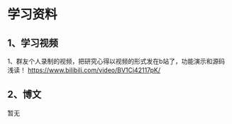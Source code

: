 # 学习资料

## 1、学习视频
1、群友个人录制的视频，把研究心得以视频的形式发在b站了，功能演示和源码浅读！
https://www.bilibili.com/video/BV1Ci42117pK/

## 2、博文
暂无
